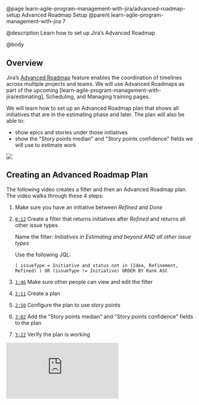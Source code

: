 @page learn-agile-program-management-with-jira/advanced-roadmap-setup Advanced Roadmap Setup
@parent learn-agile-program-management-with-jira 7

@description Learn how to set up Jira’s Advanced Roadmap

@body

## Overview

Jira’s [Advanced Roadmap](https://www.atlassian.com/software/jira/guides/advanced-roadmaps/overview#what-are-scenarios-in-advanced-roadmaps) feature enables the coordination of timelines across multiple projects and teams. We will use Advanced Roadmaps as part of the upcoming [learn-agile-program-management-with-jira/estimating],  Scheduling, and Managing training pages.  

We will learn how to set up an Advanced Roadmap plan that shows all initiatives that are in the estimating phase and later. The plan will also be able to:

- show epics and stories under those initiatives
- show the "Story points median" and "Story points confidence" fields we will use to estimate work

<img src="../static/img/program-management-with-jira/advanced-roadmap/advanced-roadmap.png"
  class="content-400-1080-shadow"/>

## Creating an Advanced Roadmap Plan

The following video creates a filter and then an Advanced Roadmap plan. 
The video walks through these 4 steps:

1. Make sure you have an initiative between _Refined_ and _Done_ 
   
2. <code>[0:12](https://youtu.be/MJKAFeN4BjM?list=PL--xV5crGpX_EdvA-rcDXVC4qjiujYTKE&t=12)</code> Create a filter that returns initiatives after _Refined_ and returns all other 
   issue types.

   Name the filter: _Initiatives in Estimating and beyond AND all other issue types_
   
   Use the following JQL:

   ```
   ( issueType = Initiative and status not in (Idea, Refinement, Refined) ) OR (issueType != Initiative) ORDER BY Rank ASC
   ```

3. <code>[1:46](https://youtu.be/MJKAFeN4BjM?list=PL--xV5crGpX_EdvA-rcDXVC4qjiujYTKE&t=106)</code> Make sure other people can view and edit the filter

4. <code>[2:11](https://youtu.be/MJKAFeN4BjM?list=PL--xV5crGpX_EdvA-rcDXVC4qjiujYTKE&t=131)</code> Create a plan

5. <code>[2:50](https://youtu.be/MJKAFeN4BjM?list=PL--xV5crGpX_EdvA-rcDXVC4qjiujYTKE&t=170)</code> Configure the plan to use story points

6. <code>[3:02](https://youtu.be/MJKAFeN4BjM?list=PL--xV5crGpX_EdvA-rcDXVC4qjiujYTKE&t=182)</code> Add the "Story points median" and "Story points confidence" fields to the plan

7. <code>[3:22](https://youtu.be/MJKAFeN4BjM?list=PL--xV5crGpX_EdvA-rcDXVC4qjiujYTKE&t=202)</code> Verify the plan is working


<iframe class="block-16-by-9" src="https://www.youtube.com/embed/MJKAFeN4BjM" alt="YouTube video player" frameborder="0" allow="accelerometer; autoplay; clipboard-write; encrypted-media; gyroscope; picture-in-picture; web-share" allowfullscreen></iframe>